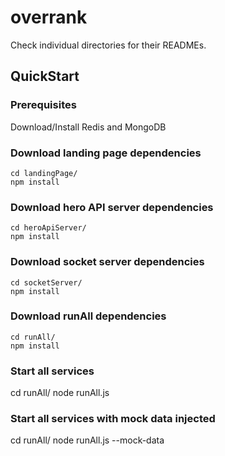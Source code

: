 # overrank
Check individual directories for their READMEs.

## QuickStart
### Prerequisites
Download/Install Redis and MongoDB

### Download landing page dependencies
```
cd landingPage/
npm install
```

### Download hero API server dependencies
```
cd heroApiServer/
npm install
```

### Download socket server dependencies
```
cd socketServer/
npm install
```

### Download runAll dependencies
```
cd runAll/
npm install
```

### Start all services
cd runAll/
node runAll.js

### Start all services with mock data injected
cd runAll/
node runAll.js --mock-data